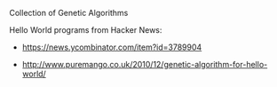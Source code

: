 Collection of Genetic Algorithms 

Hello World programs from Hacker News:

- https://news.ycombinator.com/item?id=3789904

- http://www.puremango.co.uk/2010/12/genetic-algorithm-for-hello-world/
